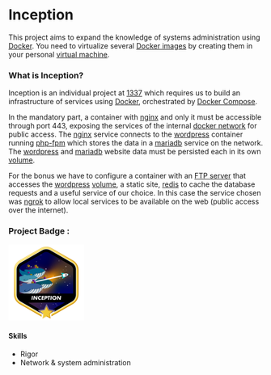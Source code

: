 # Inception
This project aims to expand the knowledge of systems administration using [Docker](https://en.wikipedia.org/wiki/Docker_(software)).
You need to virtualize several [Docker images](https://www.techtarget.com/searchitoperations/definition/Docker-image) by creating them in your personal [virtual machine](https://www.vmware.com/topics/glossary/content/virtual-machine.html).

### What is Inception?
Inception is an individual project at [1337](1337.ma) which requires us to build an infrastructure of services using [Docker](https://docs.docker.com/get-started/overview/), orchestrated by [Docker Compose](https://docs.docker.com/compose/).

In the mandatory part, a container with [nginx](https://www.nginx.com/resources/glossary/nginx/) and only it must be accessible through port 443, exposing the services of the internal [docker network](https://docs.docker.com/network/) for public access. The [nginx](https://www.nginx.com/resources/glossary/nginx/) service connects to the [wordpress](https://en.wikipedia.org/wiki/WordPress) container running [php-fpm](https://www.php.net/manual/en/install.fpm.php) which stores the data in a [mariadb](https://en.wikipedia.org/wiki/MariaDB) service on the network. The [wordpress](https://en.wikipedia.org/wiki/WordPress) and [mariadb](https://en.wikipedia.org/wiki/MariaDB) website data must be persisted each in its own [volume](https://docs.docker.com/storage/volumes/).

For the bonus we have to configure a container with an [FTP server](https://en.wikipedia.org/wiki/Vsftpd) that accesses the [wordpress](https://en.wikipedia.org/wiki/WordPress) [volume](https://docs.docker.com/storage/volumes/), a static site, [redis](https://redis.io/) to cache the database requests and a useful service of our choice. In this case the service chosen was [ngrok](https://ngrok.com/) to allow local services to be available on the web (public access over the internet).

### Project Badge :

<img src="./images/inceptionm.png" width="150" height="150"/>

#### Skills
- Rigor
- Network & system administration